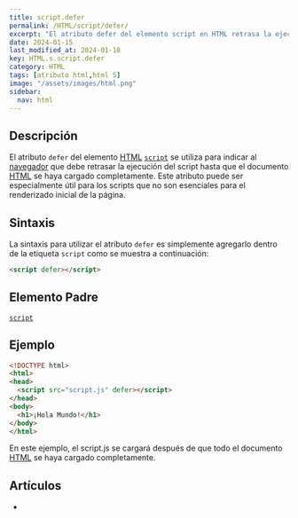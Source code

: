 ```yaml
---
title: script.defer
permalink: /HTML/script/defer/
excerpt: "El atributo defer del elemento script en HTML retrasa la ejecución del script hasta que el documento se haya cargado completamente."
date: 2024-01-15
last_modified_at: 2024-01-18
key: HTML.s.script.defer
category: HTML
tags: [atributo html,html 5]
image: "/assets/images/html.png"
sidebar:
  nav: html
---
```


## Descripción


El atributo `defer` del elemento [HTML](https://www.manualweb.net/html/) [`script`](https://www.w3api.com/HTML/script/) se utiliza para indicar al [navegador](https://www.ayudaenlaweb.com/navegadores/) que debe retrasar la ejecución del script hasta que el documento [HTML](https://www.manualweb.net/html/) se haya cargado completamente. Este atributo puede ser especialmente útil para los scripts que no son esenciales para el renderizado inicial de la página.


## Sintaxis


La sintaxis para utilizar el atributo `defer` es simplemente agregarlo dentro de la etiqueta `script` como se muestra a continuación:


```html
<script defer></script>
```


## Elemento Padre


[`script`](https://www.w3api.com/HTML/script/)


## Ejemplo


```html
<!DOCTYPE html>
<html>
<head>
  <script src="script.js" defer></script>
</head>
<body>
  <h1>¡Hola Mundo!</h1>
</body>
</html>

```


En este ejemplo, el script.js se cargará después de que todo el documento [HTML](https://www.manualweb.net/html/) se haya cargado completamente.


## Artículos

- 

